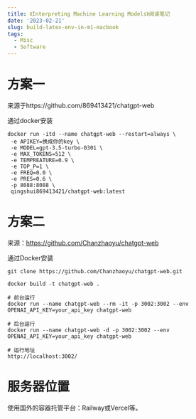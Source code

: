 ```yaml
---
title: 《Interpreting Machine Learning Models》阅读笔记
date: '2023-02-21'
slug: build-latex-env-in-m1-macbook
tags:
  - Misc
  - Software
---
```


# 方案一
来源于https://github.com/869413421/chatgpt-web

通过docker安装
```shell
docker run -itd --name chatgpt-web --restart=always \
 -e APIKEY=换成你的key \
 -e MODEL=gpt-3.5-turbo-0301 \
 -e MAX_TOKENS=512 \
 -e TEMPREATURE=0.9 \
 -e TOP_P=1 \
 -e FREQ=0.0 \
 -e PRES=0.6 \
 -p 8088:8088 \
 qingshui869413421/chatgpt-web:latest
```

# 方案二
来源：https://github.com/Chanzhaoyu/chatgpt-web

通过Docker安装
```shell
git clone https://github.com/Chanzhaoyu/chatgpt-web.git

docker build -t chatgpt-web .

# 前台运行
docker run --name chatgpt-web --rm -it -p 3002:3002 --env OPENAI_API_KEY=your_api_key chatgpt-web

# 后台运行
docker run --name chatgpt-web -d -p 3002:3002 --env OPENAI_API_KEY=your_api_key chatgpt-web

# 运行地址
http://localhost:3002/

```

# 服务器位置
使用国外的容器托管平台：Railway或Vercel等。
